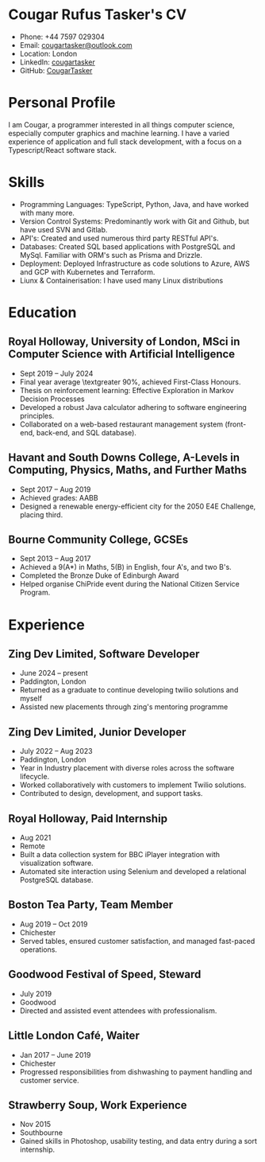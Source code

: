 # Cougar Rufus Tasker's CV

- Phone: +44 7597 029304
- Email: [cougartasker@outlook.com](mailto:cougartasker@outlook.com)
- Location: London
- LinkedIn: [cougartasker](https://linkedin.com/in/cougartasker)
- GitHub: [CougarTasker](https://github.com/CougarTasker)


# Personal Profile

I am Cougar, a programmer interested in all things computer science, especially computer graphics and machine learning. I have a varied experience of application and full stack development, with a focus on a Typescript/React software stack.

# Skills

- Programming Languages: TypeScript, Python, Java, and have worked with many more.
- Version Control Systems: Predominantly work with Git and Github, but have used SVN and Gitlab.
- API's: Created and used numerous third party RESTful API's.
- Databases: Created SQL based applications with PostgreSQL and MySql. Familiar with ORM's such as Prisma and Drizzle.
- Deployment: Deployed Infrastructure as code solutions to Azure, AWS and GCP with Kubernetes and Terraform.
- Liunx & Containerisation: I have used many Linux distributions
# Education

## Royal Holloway, University of London, MSci in Computer Science with Artificial Intelligence

- Sept 2019 – July 2024
- Final year average \textgreater 90%, achieved First-Class Honours.
- Thesis on reinforcement learning: Effective Exploration in Markov Decision Processes
- Developed a robust Java calculator adhering to software engineering principles.
- Collaborated on a web-based restaurant management system (front-end, back-end, and SQL database).

## Havant and South Downs College, A-Levels in Computing, Physics, Maths, and Further Maths

- Sept 2017 – Aug 2019
- Achieved grades: AABB
- Designed a renewable energy-efficient city for the 2050 E4E Challenge, placing third.

## Bourne Community College, GCSEs

- Sept 2013 – Aug 2017
- Achieved a 9(A*) in Maths, 5(B) in English, four A's, and two B's.
- Completed the Bronze Duke of Edinburgh Award
- Helped organise ChiPride event during the National Citizen Service Program.

# Experience

## Zing Dev Limited, Software Developer

- June 2024 – present
- Paddington, London
- Returned as a graduate to continue developing twilio solutions and myself
- Assisted new placements through zing's mentoring programme

## Zing Dev Limited, Junior Developer

- July 2022 – Aug 2023
- Paddington, London
- Year in Industry placement with diverse roles across the software lifecycle.
- Worked collaboratively with customers to implement Twilio solutions.
- Contributed to design, development, and support tasks.

## Royal Holloway, Paid Internship

- Aug 2021
- Remote
- Built a data collection system for BBC iPlayer integration with visualization software.
- Automated site interaction using Selenium and developed a relational PostgreSQL database.

## Boston Tea Party, Team Member

- Aug 2019 – Oct 2019
- Chichester
- Served tables, ensured customer satisfaction, and managed fast-paced operations.

## Goodwood Festival of Speed, Steward

- July 2019
- Goodwood
- Directed and assisted event attendees with professionalism.

## Little London Café, Waiter

- Jan 2017 – June 2019
- Chichester
- Progressed responsibilities from dishwashing to payment handling and customer service.

## Strawberry Soup, Work Experience

- Nov 2015
- Southbourne
- Gained skills in Photoshop, usability testing, and data entry during a sort internship.

